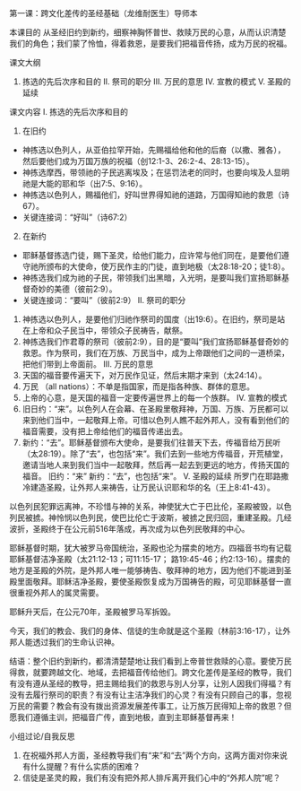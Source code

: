 第一课：跨文化差传的圣经基础（龙维耐医生）导师本

本课目的
从圣经旧约到新约，细察神胸怀普世、救赎万民的心意，从而认识清楚我们的角色；我们蒙了怜恤，得着救恩，是要我们把福音传扬，成为万民的祝福。

课文大纲
1. 拣选的先后次序和目的
II. 祭司的职分
III. 万民的意思
IV. 宣教的模式
V. 圣殿的延续

课文内容
I. 拣选的先后次序和目的
1. 在旧约
*  神拣选以色列人，从亚伯拉罕开始，先赐福给他和他的后裔（以撒、雅各），然后要他们成为万国万族的祝福（创12:1-3、26:2-4、28:13-15）。
*  神拣选摩西，带领祂的子民逃离埃及；在惩罚法老的同时，也要向埃及人显明祂是大能的耶和华（出7:5、9:16）。
*  神拣选以色列人，赐福他们，好叫世界得知祂的道路，万国得知祂的救恩（诗67）。
* 关键连接词：“好叫”（诗67:2）
2. 在新约
*  耶稣基督拣选门徒，赐下圣灵，给他们能力，应许常与他们同在，是要他们遵守祂所颁布的大使命，使万民作主的门徒，直到地极（太28:18-20；徒1:8）。
*  神拣选我们成为祂的子民，带领我们出黑暗，入光明，是要叫我们宣扬耶稣基督奇妙的美德（彼前2:9）。
* 关键连接词：“要叫”（彼前2:9）
II. 祭司的职分
1.    神拣选以色列人，是要他们归祂作祭司的国度（出19:6）。在旧约，祭司是站在上帝和众子民当中，带领众子民祷告，献祭。
2.    神拣选我们作君尊的祭司（彼前2:9），目的是“要叫”我们宣扬耶稣基督奇妙的救恩。作为祭司，我们在万族、万民当中，成为上帝跟他们之间的一道桥梁，把他们带到上帝面前。
III. 万民的意思
1.    天国的福音要传遍天下，对万民作见证，然后末期才来到（太24:14）。
2.    万民 （all nations）：不单是指国家，而是指各种族、群体的意思。
3.    上帝的心意，是天国的福音一定要传遍世界上的每一个族群。
IV. 宣教的模式
1.   旧日约：“来”。以色列人在会幕、在圣殿里敬拜神，万国、万族、万民都可以来到他们当中，一起敬拜上帝。可惜以色列人瞧不起外邦人，没有看到他们的福音需要，没有把上帝给他们的福音传递出去。
2.    新约：“去”。耶稣基督颁布大使命，是要我们往普天下去，传福音给万民听（太28:19）。除了“去”，也包括“来”。我们去到一些地方传福音，开荒植堂，邀请当地人来到我们当中一起敬拜，然后再一起去到更远的地方，传扬天国的福音。
旧约：“来”
新约：“去”，也包括“来”。
V. 圣殿的延续
所罗门在耶路撒冷建造圣殿，让外邦人来祷告，让万民认识耶和华的名（王上8:41-43）。

以色列民犯罪远离神，不珍惜与神的关系，神使犹大亡于巴比伦，圣殿被毁，以色列民被掳。神怜悯以色列民，使巴比伦亡于波斯，被掳之民归回，重建圣殿。几经波折，圣殿终于在公元前516年落成，再次成为以色列民敬拜的中心。

耶稣基督时期，犹大被罗马帝国统治，圣殿也沦为摆卖的地方。四福音书均有记载耶稣基督洁净圣殿（太21:12-13；可11:15-17；
路19:45-46；约2:13-16）。摆卖的地方是圣殿的外院，是外邦人唯一能够祷告、敬拜神的地方，因为他们不能进到圣殿里面敬拜。耶稣洁净圣殿，要使圣殿恢复成为万国祷告的殿，可见耶稣基督一直很重视外邦人的属灵需要。

耶稣升天后，在公元70年，圣殿被罗马军拆毁。

今天，我们的教会、我们的身体、信徒的生命就是这个圣殿（林前3:16-17），让外邦人能透过我们的生命认识神。

结语：整个旧约到新约，都清清楚楚地让我们看到上帝普世救赎的心意。要使万民得救，就要跨越文化、地域，去把福音传给他们。跨文化差传是圣经的教导，我们有没有遵从圣经的教导，把主赐给我们的救恩与別人分享，让別人因我们得福？有没有去履行祭司的职责？有没有让主洁净我们的心灵？有没有只顾自己的事，忽视万民的需要？教会有没有拨出资源发展差传事工，让万族万民得知上帝的救恩？但愿我们遵循主训，把福音广传，直到地极，直到主耶稣基督再来！

小组过论/自我反思
1. 在祝福外邦人方面，圣经教导我们有“来”和“去”两个方向，这两方面对你来说有什么提醒？有什么实质的困难？
2. 信徒是圣灵的殿，我们有没有把外邦人排斥离开我们心中的“外邦人院”呢？
